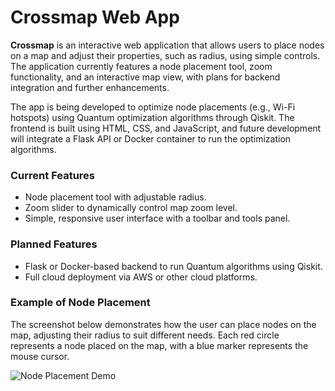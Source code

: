 # Crossmap Web App

**Crossmap** is an interactive web application that allows users to place nodes on a map and adjust their properties, such as radius, using simple controls. The application currently features a node placement tool, zoom functionality, and an interactive map view, with plans for backend integration and further enhancements.

The app is being developed to optimize node placements (e.g., Wi-Fi hotspots) using Quantum optimization algorithms through Qiskit. The frontend is built using HTML, CSS, and JavaScript, and future development will integrate a Flask API or Docker container to run the optimization algorithms.

### Current Features

- Node placement tool with adjustable radius.
- Zoom slider to dynamically control map zoom level.
- Simple, responsive user interface with a toolbar and tools panel.

### Planned Features

- Flask or Docker-based backend to run Quantum algorithms using Qiskit.
- Full cloud deployment via AWS or other cloud platforms.

### Example of Node Placement

The screenshot below demonstrates how the user can place nodes on the map, adjusting their radius to suit different needs. Each red circle represents a node placed on the map, with a blue marker represents the mouse cursor.

![Node Placement Demo](images/demo-1.png)
